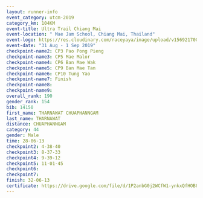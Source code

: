 ```yaml
---
layout: runner-info 
event_category: utcm-2019 
category_km: 104KM 
event-title: Ultra Trail Chiang Mai 
event-location: " Mae Jam School, Chiang Mai, Thailand" 
event-logo: https://res.cloudinary.com/raceyaya/image/upload/v1569217001/logo/ultra-trail-chiangmai_ay7efp.jpg 
event-date: "31 Aug - 1 Sep 2019" 
checkpoint-name2: CP3 Pao Pong Pieng 
checkpoint-name3: CP5 Mae Malor 
checkpoint-name4: CP6 Ban Mae Wak  
checkpoint-name5: CP9 Ban Mae Tan 
checkpoint-name6: CP10 Tung Yao 
checkpoint-name7: Finish 
checkpoint-name8: 
checkpoint-name9: 
overall_rank: 190
gender_rank: 154
bib: 14150
first_name: THARNAWAT CHUAPHANNGAM
last_name: THARNAWAT
distance: CHUAPHANNGAM
category: 44
gender: Male
time: 28-06-13
checkpoint2: 4-38-40
checkpoint3: 8-37-33
checkpoint4: 9-39-12
checkpoint5: 11-01-45
checkpoint6: 
checkpoint7: 
finish: 32-06-13
certificate: https://drive.google.com/file/d/1P2anbG0j2WCfW1-ynkxQfHOB8RadxuRy/view?usp=sharing
---
```

